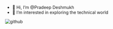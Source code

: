 - 👋 Hi, I’m @Pradeep Deshmukh
- 👀 I’m interested in exploring the technical world

![github](https://img.shields.io/badge/GitHub-000000?style=for-the-badge&logo=GitHub&logoColor=white)

<!---
Pradeep-root/Pradeep-root is a ✨ special ✨ repository because its `README.md` (this file) appears on your GitHub profile.
You can click the Preview link to take a look at your changes.
--->
